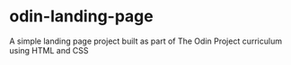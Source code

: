 # odin-landing-page
A simple landing page project built as part of The Odin Project curriculum using HTML and CSS
